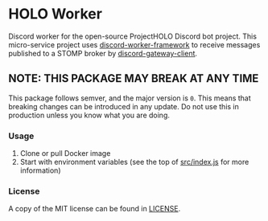 # HOLO Worker

Discord worker for the open-source ProjectHOLO Discord bot project. This
micro-service project uses
[discord-worker-framework](https://github.com/project-holo/discord-worker-framework)
to receive messages published to a STOMP broker by
[discord-gateway-client](https://github.com/project-holo/discord-gateway-client).

## NOTE: THIS PACKAGE MAY BREAK AT ANY TIME

This package follows semver, and the major version is `0`. This means that
breaking changes can be introduced in any update. Do not use this in production
unless you know what you are doing.

### Usage

1. Clone or pull Docker image
2. Start with environment variables (see the top of [src/index.js](src/index.js)
   for more information)

### License

A copy of the MIT license can be found in [LICENSE](LICENSE).

